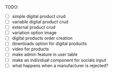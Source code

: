 TODO:

- [ ] simple digital product crud
- [ ] variable digital product crud
- [ ] external product crud
- [ ] variation option image
- [ ] digital products order creation
- [ ] downloads option for digital products
- [ ] video for products
- [ ] make admin feature in user table
- [ ] make an individual component for socials input
- [ ] what happens when a manufacturer is rejected?
